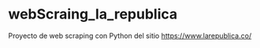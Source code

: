# webScraing_la_republica
Proyecto de web scraping con Python del sitio https://www.larepublica.co/
